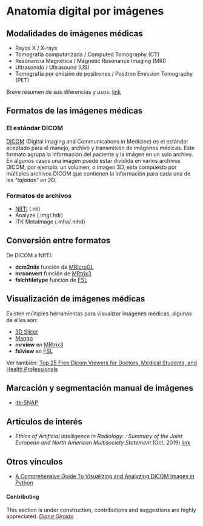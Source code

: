 # Anatomía digital por imágenes

## Modalidades de imágenes médicas

 - Rayos X / X-rays
 - Tomografía computarizada / Computed Tomography (CT)
 - Resonancia Magnética / Magnetic Resonance Imaging (MRI)
 - Ultrasonido / Ultrasound (US)
 - Tomografía por emisión de positrones / Positron Emission Tomography (PET)

Breve resumen de sus diferencias y usos: [link](https://blog.radiology.virginia.edu/different-imaging-tests-explained/)

## Formatos de las imágenes médicas

### El estándar DICOM

[DICOM](https://www.dicomstandard.org/) (Digital Imaging and Communications in Medicine) es el estándar aceptado para el manejo, archivo y transmisión de imágenes médicas. Este formato agrupa la información del paciente y la imágen en un solo archivo.
En algunos casos una imágen puede estar dividida en varios archivos DICOM, por ejemplo: un volumen, o imagen 3D, esta compuesto por múltiples archivos DICOM que contienen la información para cada una de las *"tajadas"* en 2D.

### Formatos de archivos

 - [NIfTI](https://nifti.nimh.nih.gov/) (.nii)
 - Analyze (.img/.hdr)
 - ITK MetaImage (.mha/.mhd)

## Conversión entre formatos

De DICOM a NIfTI:

- **dcm2niix** función de [MRIcroGL](https://www.nitrc.org/plugins/mwiki/index.php/dcm2nii:MainPage)
- **mrconvert** función de [MRtrix3](https://mrtrix.readthedocs.io/en/latest/reference/commands/mrconvert.html)
- **fslchfiletype** función de [FSL](https://fsl.fmrib.ox.ac.uk/fsl/fslwiki/Fslutils)

## Visualización de imágenes médicas

Existen múltiples herramientas para visualizar imágenes médicas, algunas de ellas son:
- [3D Slicer](https://www.slicer.org/)
- [Mango](http://ric.uthscsa.edu/mango/mango.html)
- **mrview** en [MRtrix3](https://mrtrix.readthedocs.io/en/latest/reference/commands/mrview.html)
- **fslview** en [FSL](https://fsl.fmrib.ox.ac.uk/fsl/fslwiki/FslView)

Ver también:
[Top 25 Free Dicom Viewers for Doctors, Medical Students, and Health Professionals](https://www.postdicom.com/en/blog/top-25-free-dicom-viewers)

## Marcación y segmentación manual de imágenes

- [itk-SNAP](http://www.itksnap.org/pmwiki/pmwiki.php)

## Artículos de interés

 - *Ethics of Artificial Intelligence in Radiology: : Summary of the
Joint European and North American Multisociety Statement* (Oct, 2019) [link](https://pubs.rsna.org/doi/10.1148/radiol.2019191586)

## Otros vínculos

 - [A Comprehensive Guide To Visualizing and Analyzing DICOM Images in Python](https://medium.com/@hengloose/a-comprehensive-starter-guide-to-visualizing-and-analyzing-dicom-images-in-python-7a8430fcb7ed)

#### Contributing

This section is under construction, contributions and suggestions are highly appreciated.
*[Diana Giraldo](https://github.com/diagiraldo)*
